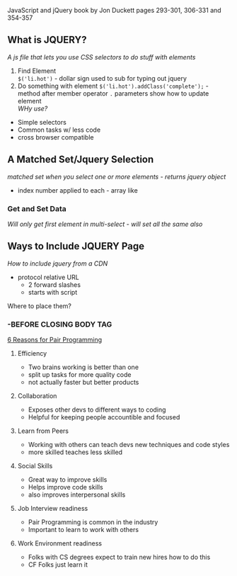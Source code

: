 JavaScript and jQuery book by Jon Duckett pages 293-301, 306-331 and 354-357

## What is JQUERY?  
*A js file that lets you use CSS selectors to do stuff with elements*

1. Find Element  
``$('li.hot')`` - dollar sign used to sub for typing out jquery  
2. Do something with element
``$('li.hot').addClass('complete');`` - method after member operator ``.`` parameters show how to update element  
*WHy use?*
- Simple selectors
- Common tasks w/ less code
- cross browser compatible

## A Matched Set/Jquery Selection
*matched set when you select one or more elements - returns jquery object*
- index number applied to each - array like

### Get and Set Data
*Will only get first element in multi-select - will set all the same also*  

## Ways to Include JQUERY Page  
*How to include jquery from a CDN*  
- protocol relative URL
    - 2 forward slashes
    - starts with script  
  
Where to place them?
### -BEFORE CLOSING BODY TAG

[6 Reasons for Pair Programming](https://www.codefellows.org/blog/6-reasons-for-pair-programming/)

1. Efficiency
    - Two brains working is better than one
    - split up tasks for more quality code
    - not actually faster but better products  

2. Collaboration
    - Exposes other devs to different ways to coding
    - Helpful for keeping people accountible and focused  

3. Learn from Peers
    - Working with others can teach devs new techniques and code styles
    - more skilled teaches less skilled  

4. Social Skills
    - Great way to improve skills
    - Helps improve code skills
    - also improves interpersonal skills  

5. Job Interview readiness
    - Pair Programming is common in the industry
    - Important to learn to work with others  

6. Work Environment readiness
    - Folks with CS degrees expect to train new hires how to do this
    - CF Folks just learn it
